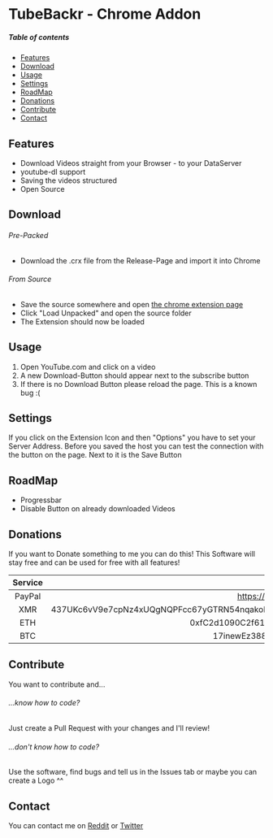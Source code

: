 # TubeBackr - Chrome Addon


##### Table of contents
* [Features](#features)
* [Download](#download)
* [Usage](#usage)
* [Settings](#settings)
* [RoadMap](#RoadMap)
* [Donations](#donations)
* [Contribute](#contribute)
* [Contact](#contact)

## Features
* Download Videos straight from your Browser - to your DataServer
* youtube-dl support
* Saving the videos structured
* Open Source

## Download
###### Pre-Packed
* Download the .crx file from the Release-Page and import it into Chrome

###### From Source
* Save the source somewhere and open [the chrome extension page](chrome://extensions)
* Click "Load Unpacked" and open the source folder
* The Extension should now be loaded

## Usage

1. Open YouTube.com and click on a video
2. A new Download-Button should appear next to the subscribe button
3. If there is no Download Button please reload the page. This is a known bug :(

## Settings

If you click on the Extension Icon and then "Options" you have to set your Server Address.
Before you saved the host you can test the connection with the button on the page. Next to it is the Save Button


## RoadMap
* Progressbar
* Disable Button on already downloaded Videos

## Donations
If you want to Donate something to me you can do this! This Software will stay free and can be used for free with all features!

|Service|Address|
|:-----:|:-----:|
|PayPal|https://paypal.me/dunklesToast|
|XMR|437UKc6vV9e7cpNz4xUQgNQPFcc67yGTRN54nqakoBYRQ3rm8KyLTBaW5QPyaLsV3mWy6gMTw5YzuQnZT6ecUmim3ihh8th|
|ETH|0xfC2d1090C2f61E4da2F554DA16F624A9638Ab1F9|
|BTC|17inewEz388x6W4ecudGhA2dJTt9Fy9qB7|

## Contribute
You want to contribute and...

###### ...know how to code?
Just create a Pull Request with your changes and I'll review!

###### ...don't know how to code?
Use the software, find bugs and tell us in the Issues tab or maybe you can create a Logo ^^


## Contact
You can contact me on [Reddit](https://reddit.com/u/dunklesToast) or [Twitter](https://twitter.com/dunklesToast)